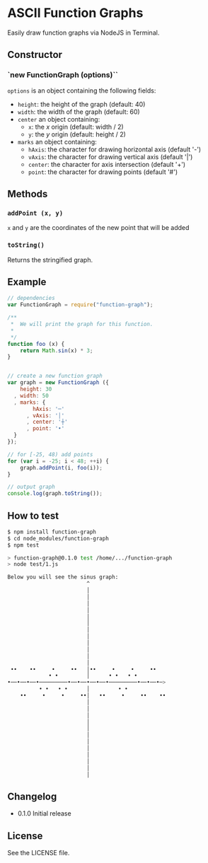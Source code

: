 ASCII Function Graphs
=====================

Easily draw function graphs via NodeJS in Terminal.

## Constructor

### `new FunctionGraph (options)``

`options` is an object containing the following fields:

 - `height`: the height of the graph (default: 40)
 - `width`: the width of the graph (default: 60)
 - `center` an object containing:
   - `x`: the *x* origin (default: width / 2)
   - `y`: the *y* origin (default: height / 2)
 - `marks` an object containing:
   - `hAxis`: the character for drawing horizontal axis (default '-')
   - `vAxis`: the character for drawing vertical axis (default '|')
   - `center`: the character for axis intersection (default '+')
   - `point`: the character for drawing points (default '#')

## Methods

### `addPoint (x, y)`

`x` and `y` are the coordinates of the new point that will be added

### `toString()`

Returns the stringified graph.

## Example
```js
// dependencies
var FunctionGraph = require("function-graph");

/**
 *  We will print the graph for this function.
 *
 */
function foo (x) {
    return Math.sin(x) * 3;
}


// create a new function graph
var graph = new FunctionGraph ({
    height: 30
  , width: 50
  , marks: {
        hAxis: '─'
      , vAxis: '│'
      , center: '┼'
      , point: '•'
  }
});

// for [-25, 48) add points
for (var i = -25; i < 48; ++i) {
    graph.addPoint(i, foo(i));
}

// output graph
console.log(graph.toString());
```

## How to test
```sh
$ npm install function-graph
$ cd node_modules/function-graph
$ npm test

> function-graph@0.1.0 test /home/.../function-graph
> node test/1.js

Below you will see the sinus graph:
                         ^
                         │
                         │
                         │
                         │
                         │
                         │
                         │
                         │
                         │
                         │
                         │
                         │
 ••    ••     •     ••   │••     •     •     ••
             • •         │      • •   • •
•──•──•──•─────────•──•──•──•──•─────────•──•──•─>
          • •   • •      │         • •
    ••     •     •     ••│   ••     •     ••    ••
                         │
                         │
                         │
                         │
                         │
                         │
                         │
                         │
                         │
                         │
                         │
                         │

```

## Changelog

 - 0.1.0
   Initial release

## License
See the LICENSE file.
